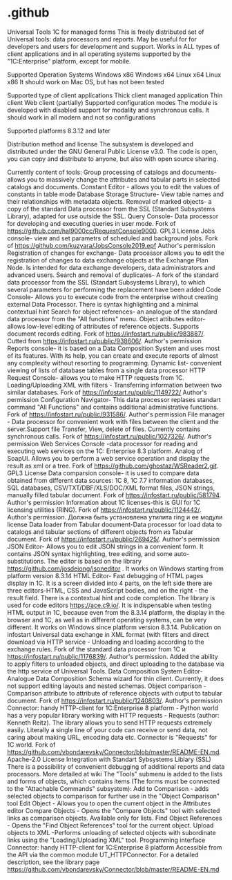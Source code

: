 # .github
Universal Tools 1С for managed forms
This is freely distributed set of Universal tools: data processors and reports. May be useful for for developers and users for development and support. Works in ALL types of client applications and in all operating systems supported by the "1C:Enterprise" platform, except for mobile.

Supported Operation Systems
Windows x86
Windows x64
Linux x64
Linux x86
It should work on Mac OS, but has not been tested

Supported type of client applications
Thick client managed application
Thin client
Web client (partially)
Supported configuration modes
The module is developed with disabled support for modality and synchronous calls. It should work in all modern and not so configurations

Supported platforms
8.3.12 and later

Distribution method and license
The subsystem is developed and distributed under the GNU General Public License v3.0. The code is open, you can copy and distribute to anyone, but also with open source sharing.

Currently content of tools:
Group processing of catalogs and documents- allows you to massively change the attributes and tabular parts in selected catalogs and documents.
Constant Editor - allows you to edit the values of constants in table mode
Database Storage Structure- View table names and their relationships with metadata objects.
Removal of marked objects- a copy of the standard Data processor from the SSL (Standart Subsystems Library), adapted for use outside the SSL.
Query Console- Data processor for developing and executing queries in user mode. Fork of https://github.com/hal9000cc/RequestConsole9000. GPL3 License
Jobs console- view and set parametrs of scheduled and background jobs. Fork of https://github.com/kuzyara/JobsConsole2019.epf Author's permission
Registration of changes for exchange- Data processor allows you to edit the registration of changes to data exchange objects at the Exchange Plan Node. Is intended for data exchange developers, data administrators and advanced users.
Search and removal of duplicates- A fork of the standard data processor from the SSL (Standart Subsystems Library), to which several parameters for performing the replacement have been added
Code Console- Allows you to execute code from the enterprise without creating external Data Processor. There is syntax highlighting and a minimal contextual hint
Search for object references- an analogue of the standard data processor from the "All functions" menu.
Object attibutes editor- allows low-level editing of attributes of reference objects. Supports document records editing. Fork of https://infostart.ru/public/983887/. Cutted from https://infostart.ru/public/938606/. Author's permission
Reports console- it is based on a Data Composition System and uses most of its features. With its help, you can create and execute reports of almost any complexity without resorting to programming.
Dynamic list- convenient viewing of lists of database tables from a single data processor
HTTP Request Console- allows you to make HTTP requests from 1C.
Loading/Uploading XML with filters - Transferring information between two similar databases. Fork of https://infostart.ru/public/1149722/ Author's permission
Configuration Navigator- This data processor replases standart command "All Functions" and contains additional administrative functions. Fork of https://infostart.ru/public/931586/. Author's permission
File manager - Data processor for convenient work with files between the client and the server.Support file Transfer, View, delete of files. Currently contains synchronous calls. Fork of https://infostart.ru/public/1027326/. Author's permission
Web Services Console -data processor for reading and executing web services on the 1C: Enterprise 8.3 platform. Analog of SoapUI. Allows you to perform a web service operation and display the result as xml or a tree. Fork of https://github.com/ghostaz/WSReader2.git. GPL3 License
Data comparsion console- it is used to compare data obtained from different data sources: 1C 8, 1C 7.7 information databases, SQL databases, CSV/TXT/DBF/XLS/DOC/XML format files, JSON strings, manually filled tabular document. Fork of https://infostart.ru/public/581794. Author's permission
Information about 1C licenses-this is GUI for 1C licensing utilities (RING). Fork of https://infostart.ru/public/1124442/. Author's permission. Должна быть установлена утилита ring и ее модули license
Data loader from Tabular document-Data processor for load data to catalogs and tabular sections of different objects from из Tabular document. Fork of https://infostart.ru/public/269425/. Author's permission
JSON Editor- Allows you to edit JSON strings in a convenient form. It contains JSON syntax highlighting, tree editing, and some auto-substitutions. The editor is based on the library https://github.com/josdejong/jsoneditor . It works on Windows starting from platform version 8.3.14
HTML Editor- Fast debugging of HTML pages display in 1C. It is a screen divided into 4 parts, on the left side there are three editors-HTML, CSS and JavaScript bodies, and on the right - the result field. There is a contextual hint and code completion. The library is used for code editors https://ace.c9.io/. It is indispensable when testing HTML output in 1C, because even from the 8.3.14 platform, the display in the browser and 1C, as well as in different operating systems, can be very different. It works on Windows since platform version 8.3.14. Publication on infostart
Universal data exchange in XML format (with filters and direct download via HTTP service - Unloading and loading according to the exchange rules. Fork of the standard data processor from 1С и https://infostart.ru/public/1176839/. Author's permission. Added the ability to apply filters to unloaded objects, and direct uploading to the database via the http service of Universal Tools.
Data Composition System Editor- Analogue Data Composition Schema wizard for thin client. Currently, it does not support editing layouts and nested schemas.
Object comparison - Comparison attribute to attribute of reference objects with output to tabular document. Fork of https://infostart.ru/public/1240803/. Author's permission
Connector: handy HTTP-client for 1C:Enterprise 8 platform - Python world has a very popular library working with HTTP requests - Requests (author: Kenneth Reitz). The library allows you to send HTTP requests extremely easily. Literally a single line of your code can receive or send data, not caring about making URL, encoding data etc. Connector is "Requests" for 1C world. Fork of https://github.com/vbondarevsky/Connector/blob/master/README-EN.md. Apache-2.0 License
Integration with Standart Sybsystems Liblary (SSL)
There is a possibility of convenient debugging of additional reports and data processors. More detailed at wiki
The "Tools" submenu is added to the lists and forms of objects, which contains items (The forms must be connected to the "Attachable Commands" subsystem):
Add to Comparison - adds selected objects to comparison for further use in the "Object Comparison" tool
Edit Object - Allows you to open the current object in the Attributes editor
Compare Objects - Opens the "Compare Objects" tool with selected links as comparison objects. Available only for lists.
Find Object References - Opens the "Find Object References" tool for the current object.
Upload objects to XML -Performs unloading of selected objects with subordinate links using the "Loading/Uploading XML" tool.
Programming interface
Connector: handy HTTP-client for 1C:Enterprise 8 platform
Accessible from the API via the common module UT_HTTPConnector. For a detailed description, see the library page https://github.com/vbondarevsky/Connector/blob/master/README-EN.md
